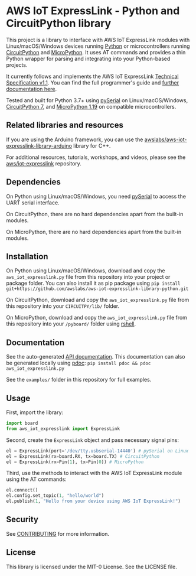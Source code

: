 # AWS IoT ExpressLink - Python and CircuitPython library

This project is a library to interface with AWS IoT ExpressLink modules with Linux/macOS/Windows devices running [Python](https://www.python.org/downloads/) or microcontrollers running [CircuitPython](https://circuitpython.org/) and [MicroPython](https://micropython.org/). It uses AT commands and provides a thin Python wrapper for parsing and integrating into your Python-based projects.

It currently follows and implements the AWS IoT ExpressLink [Technical Specification v1.1](https://docs.aws.amazon.com/iot-expresslink/latest/programmersguide/elpg-history.html). You can find the full programmer's guide and [further documentation here](https://docs.aws.amazon.com/iot-expresslink/index.html).

Tested and built for Python 3.7+ using [pySerial](https://pyserial.readthedocs.io/) on Linux/macOS/Windows, [CircuitPython 7](https://circuitpython.org/), and [MicroPython 1.19](https://micropython.org/) on compatible microcontrollers.

## Related libraries and resources

If you are using the Arduino framework, you can use the [awslabs/aws-iot-expresslink-library-arduino](https://github.com/awslabs/aws-iot-expresslink-library-arduino) library for C++.

For additional resources, tutorials, workshops, and videos, please see the [aws/iot-expresslink](https://github.com/aws/iot-expresslink) repository.

## Dependencies

On Python using Linux/macOS/Windows, you need [pySerial](https://pyserial.readthedocs.io/) to access the UART serial interface.

On CircuitPython, there are no hard dependencies apart from the built-in modules.

On MicroPython, there are no hard dependencies apart from the built-in modules.

## Installation

On Python using Linux/macOS/Windows, download and copy the `aws_iot_expresslink.py` file from this repository into your project or package folder. You can also install it as pip package using `pip install git+https://github.com/awslabs/aws-iot-expresslink-library-python.git`

On CircuitPython, download and copy the `aws_iot_expresslink.py` file from this repository into your `CIRCUITPY/lib/` folder.

On MicroPython, download and copy the `aws_iot_expresslink.py` file from this repository into your `/pyboard/` folder using [rshell](https://github.com/dhylands/rshell).

## Documentation

See the auto-generated [API documentation](https://awslabs.github.io/aws-iot-expresslink-library-python). This documentation can also be generated locally using [pdoc](https://pdoc.dev/): `pip install pdoc && pdoc aws_iot_expresslink.py`

See the `examples/` folder in this repository for full examples.

## Usage

First, import the library:

```python
import board
from aws_iot_expresslink import ExpressLink
```

Second, create the `ExpressLink` object and pass necessary signal pins:

```python
el = ExpressLink(port='/dev/tty.usbserial-14440') # pySerial on Linux
el = ExpressLink(rx=board.RX, tx=board.TX) # CircuitPython
el = ExpressLink(rx=Pin(1), tx=Pin(0)) # MicroPython
```

Third, use the methods to interact with the AWS IoT ExpressLink module using the AT commands:

```python
el.connect()
el.config.set_topic(1, "hello/world")
el.publish(1, "Hello from your device using AWS IoT ExpressLink!")
```

## Security

See [CONTRIBUTING](CONTRIBUTING.md#security-issue-notifications) for more information.

## License

This library is licensed under the MIT-0 License. See the LICENSE file.
